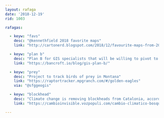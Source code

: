 ```yaml
---
layout: rafaga
date: '2018-12-19'
rid: 1003

rafagas:

  - keyw: "favs"
    desc: "@kennethfield 2018 favorite maps"
    link: "http://cartonerd.blogspot.com/2018/12/favourite-maps-from-2018.html"

  - keyw: "plan b"
    desc: "Plan B for GIS specialists that will be willing to pivot to better industries"
    link: "https://bancroft.io/blog/gis-plan-b/"

  - keyw: "prey"
    desc: "Project to track birds of prey in Montana"
    link: "https://raptortracker.mpgranch.com/#/golden-eagles"
    via: "@sfggeogis"

  - keyw: "blockhead"
    desc: "Climate change is removing blockheads from Catalonia, according to actual models by the end of XXI century cork production will have to move to the Pyrenees"
    link: "https://cambioinvisible.vozpopuli.com/cambio-climatico-bosque/"

---
```

